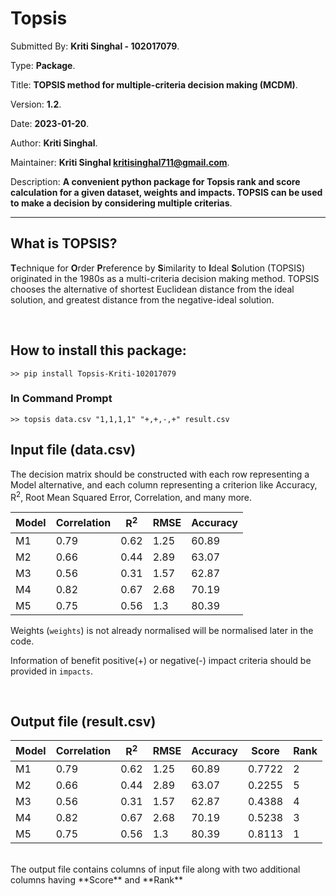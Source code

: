 # Topsis

Submitted By: **Kriti Singhal - 102017079**.

Type: **Package**.

Title: **TOPSIS method for multiple-criteria decision making (MCDM)**.

Version: **1.2**.

Date: **2023-01-20**.

Author: **Kriti Singhal**.

Maintainer: **Kriti Singhal <kritisinghal711@gmail.com>**.

Description: **A convenient python package for Topsis rank and score calculation for a given dataset, weights and impacts. TOPSIS can be used to make a decision by considering multiple criterias**.

---

## What is TOPSIS?

**T**echnique for **O**rder **P**reference by **S**imilarity to **I**deal **S**olution
(TOPSIS) originated in the 1980s as a multi-criteria decision making method.
TOPSIS chooses the alternative of shortest Euclidean distance from the ideal solution,
and greatest distance from the negative-ideal solution.

<br>

## How to install this package:

```
>> pip install Topsis-Kriti-102017079
```

### In Command Prompt

```
>> topsis data.csv "1,1,1,1" "+,+,-,+" result.csv
```

## Input file (data.csv)

The decision matrix should be constructed with each row representing a Model alternative, and each column representing a criterion like Accuracy, R<sup>2</sup>, Root Mean Squared Error, Correlation, and many more.

| Model | Correlation | R<sup>2</sup> | RMSE | Accuracy |
| ----- | ----------- | ------------- | ---- | -------- |
| M1    | 0.79        | 0.62          | 1.25 | 60.89    |
| M2    | 0.66        | 0.44          | 2.89 | 63.07    |
| M3    | 0.56        | 0.31          | 1.57 | 62.87    |
| M4    | 0.82        | 0.67          | 2.68 | 70.19    |
| M5    | 0.75        | 0.56          | 1.3  | 80.39    |

Weights (`weights`) is not already normalised will be normalised later in the code.

Information of benefit positive(+) or negative(-) impact criteria should be provided in `impacts`.

<br>

## Output file (result.csv)

| Model | Correlation | R<sup>2</sup> | RMSE | Accuracy | Score  | Rank |
| ----- | ----------- | ------------- | ---- | -------- | ------ | ---- |
| M1    | 0.79        | 0.62          | 1.25 | 60.89    | 0.7722 | 2    |
| M2    | 0.66        | 0.44          | 2.89 | 63.07    | 0.2255 | 5    |
| M3    | 0.56        | 0.31          | 1.57 | 62.87    | 0.4388 | 4    |
| M4    | 0.82        | 0.67          | 2.68 | 70.19    | 0.5238 | 3    |
| M5    | 0.75        | 0.56          | 1.3  | 80.39    | 0.8113 | 1    |

<br>
The output file contains columns of input file along with two additional columns having **Score** and **Rank**
